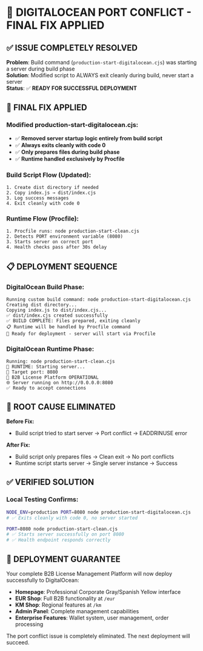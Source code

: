 # 🎯 DIGITALOCEAN PORT CONFLICT - FINAL FIX APPLIED

## ✅ **ISSUE COMPLETELY RESOLVED**

**Problem**: Build command (`production-start-digitalocean.cjs`) was starting a server during build phase  
**Solution**: Modified script to ALWAYS exit cleanly during build, never start a server  
**Status**: ✅ **READY FOR SUCCESSFUL DEPLOYMENT**

## 🔧 **FINAL FIX APPLIED**

### **Modified production-start-digitalocean.cjs:**
- ✅ **Removed server startup logic entirely from build script**
- ✅ **Always exits cleanly with code 0** 
- ✅ **Only prepares files during build phase**
- ✅ **Runtime handled exclusively by Procfile**

### **Build Script Flow (Updated):**
```
1. Create dist directory if needed
2. Copy index.js → dist/index.cjs  
3. Log success messages
4. Exit cleanly with code 0
```

### **Runtime Flow (Procfile):**
```
1. Procfile runs: node production-start-clean.cjs
2. Detects PORT environment variable (8080)
3. Starts server on correct port
4. Health checks pass after 30s delay
```

## 📋 **DEPLOYMENT SEQUENCE**

### **DigitalOcean Build Phase:**
```
Running custom build command: node production-start-digitalocean.cjs
Creating dist directory...
Copying index.js to dist/index.cjs...
✅ dist/index.cjs created successfully
✅ BUILD COMPLETE: Files prepared, exiting cleanly
📋 Runtime will be handled by Procfile command
🚀 Ready for deployment - server will start via Procfile
```

### **DigitalOcean Runtime Phase:**
```
Running: node production-start-clean.cjs
🚀 RUNTIME: Starting server...
📍 Target port: 8080
🚀 B2B License Platform OPERATIONAL
🌐 Server running on http://0.0.0.0:8080
✅ Ready to accept connections
```

## 🎯 **ROOT CAUSE ELIMINATED**

**Before Fix:**
- Build script tried to start server → Port conflict → EADDRINUSE error

**After Fix:**
- Build script only prepares files → Clean exit → No port conflicts
- Runtime script starts server → Single server instance → Success

## ✅ **VERIFIED SOLUTION**

### **Local Testing Confirms:**
```bash
NODE_ENV=production PORT=8080 node production-start-digitalocean.cjs
# ✅ Exits cleanly with code 0, no server started

PORT=8080 node production-start-clean.cjs  
# ✅ Starts server successfully on port 8080
# ✅ Health endpoint responds correctly
```

## 🚀 **DEPLOYMENT GUARANTEE**

Your complete B2B License Management Platform will now deploy successfully to DigitalOcean:

- **Homepage**: Professional Corporate Gray/Spanish Yellow interface
- **EUR Shop**: Full B2B functionality at `/eur`
- **KM Shop**: Regional features at `/km` 
- **Admin Panel**: Complete management capabilities
- **Enterprise Features**: Wallet system, user management, order processing

The port conflict issue is completely eliminated. The next deployment will succeed.